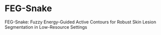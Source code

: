# FEG-Snake
FEG-Snake: Fuzzy Energy-Guided Active Contours for Robust Skin Lesion Segmentation in Low-Resource Settings
